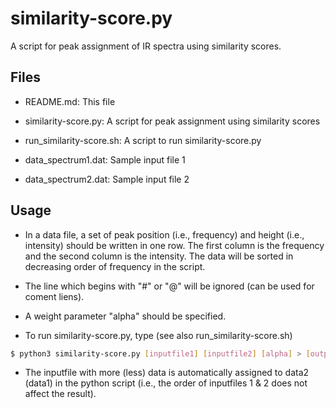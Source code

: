# similarity-score.py

A script for peak assignment of IR spectra using similarity scores.


## Files

- README.md: This file

- similarity-score.py: A script for peak assignment using similarity scores

- run_similarity-score.sh: A script to run similarity-score.py

- data_spectrum1.dat: Sample input file 1

- data_spectrum2.dat: Sample input file 2


## Usage

- In a data file, a set of peak position (i.e., frequency) and height (i.e., intensity) should be written in one row. The first column is the frequency and the second column is the intensity. The data will be sorted in decreasing order of frequency in the script.

- The line which begins with "#" or "@" will be ignored (can be used for coment liens).

- A weight parameter "alpha" should be specified.

- To run similarity-score.py, type (see also run_similarity-score.sh)

```bash
$ python3 similarity-score.py [inputfile1] [inputfile2] [alpha] > [outputfile]
```


- The inputfile with more (less) data is automatically assigned to data2 (data1) in the python script (i.e., the order of inputfiles 1 & 2 does not affect the result).

